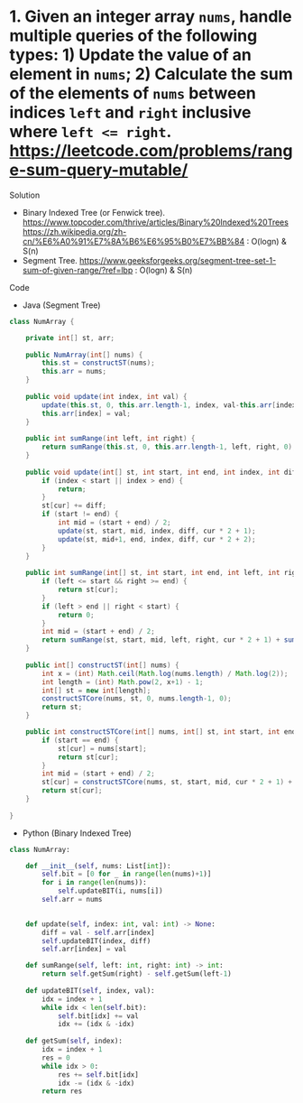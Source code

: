# 1. Given an integer array `nums`, handle multiple queries of the following types: 1) Update the value of an element in `nums`; 2) Calculate the sum of the elements of `nums` between indices `left` and `right` inclusive where `left <= right`. https://leetcode.com/problems/range-sum-query-mutable/ 

Solution

- Binary Indexed Tree (or Fenwick tree). https://www.topcoder.com/thrive/articles/Binary%20Indexed%20Trees https://zh.wikipedia.org/zh-cn/%E6%A0%91%E7%8A%B6%E6%95%B0%E7%BB%84 : O(logn) & S(n)
- Segment Tree. https://www.geeksforgeeks.org/segment-tree-set-1-sum-of-given-range/?ref=lbp : O(logn) & S(n)

Code

- Java (Segment Tree)

```java
class NumArray {

    private int[] st, arr;
    
    public NumArray(int[] nums) {
        this.st = constructST(nums);
        this.arr = nums;
    }
    
    public void update(int index, int val) {
        update(this.st, 0, this.arr.length-1, index, val-this.arr[index], 0);
        this.arr[index] = val;
    }
    
    public int sumRange(int left, int right) {
        return sumRange(this.st, 0, this.arr.length-1, left, right, 0);
    }
    
    public void update(int[] st, int start, int end, int index, int diff, int cur) {
        if (index < start || index > end) {
            return;
        }
        st[cur] += diff;
        if (start != end) {
            int mid = (start + end) / 2;
            update(st, start, mid, index, diff, cur * 2 + 1);
            update(st, mid+1, end, index, diff, cur * 2 + 2);
        }
    }
    
    public int sumRange(int[] st, int start, int end, int left, int right, int cur) {
        if (left <= start && right >= end) {
            return st[cur];
        }
        if (left > end || right < start) {
            return 0;
        }
        int mid = (start + end) / 2;
        return sumRange(st, start, mid, left, right, cur * 2 + 1) + sumRange(st, mid+1, end, left, right, cur * 2 + 2);
    }
    
    public int[] constructST(int[] nums) {
        int x = (int) Math.ceil(Math.log(nums.length) / Math.log(2));
        int length = (int) Math.pow(2, x+1) - 1;
        int[] st = new int[length];
        constructSTCore(nums, st, 0, nums.length-1, 0);
        return st;
    }

    public int constructSTCore(int[] nums, int[] st, int start, int end, int cur) {
        if (start == end) {
            st[cur] = nums[start];
            return st[cur];
        }
        int mid = (start + end) / 2;
        st[cur] = constructSTCore(nums, st, start, mid, cur * 2 + 1) + constructSTCore(nums, st, mid+1, end, cur * 2 + 2);
        return st[cur];
    }
    
}
```

- Python (Binary Indexed Tree)

```python
class NumArray:

    def __init__(self, nums: List[int]):
        self.bit = [0 for _ in range(len(nums)+1)]
        for i in range(len(nums)):
            self.updateBIT(i, nums[i])
        self.arr = nums
        

    def update(self, index: int, val: int) -> None:
        diff = val - self.arr[index]
        self.updateBIT(index, diff)
        self.arr[index] = val

    def sumRange(self, left: int, right: int) -> int:
        return self.getSum(right) - self.getSum(left-1) 
    
    def updateBIT(self, index, val):
        idx = index + 1
        while idx < len(self.bit):
            self.bit[idx] += val
            idx += (idx & -idx)
    
    def getSum(self, index):
        idx = index + 1
        res = 0
        while idx > 0:
            res += self.bit[idx]
            idx -= (idx & -idx)
        return res
```